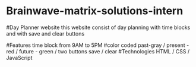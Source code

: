 # Brainwave-matrix-solutions-intern
#Day Planner website
this website consist of day planning with time blocks and with save and clear buttons

#Features
time block from 9AM to 5PM
#color coded
 past-gray  /
 present - red /
 future - green /
 two buttons
 save  / clear
#Technologies 
HTML   /
CSS     /
JavaScript 

